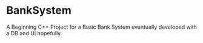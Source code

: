 # BankSystem
A Beginning C++ Project for a Basic Bank System eventually developed
with a DB and UI hopefully.

